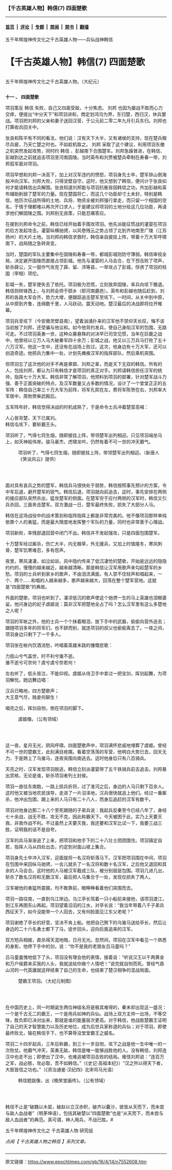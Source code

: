 ### 【千古英雄人物】韩信(7) 四面楚歌

---

#### [首页](../../../..?n7552608) &nbsp;|&nbsp; [评论](../../../../../epoch-comment?n7552608) &nbsp;|&nbsp; [专题](../../../../../epoch-special?n7552608) &nbsp;|&nbsp; [禁闻](../../../../../epoch-news?n7552608) &nbsp;|&nbsp; [禁书](../../../../../books?n7552608) &nbsp;|&nbsp; [翻墙](https://github.com/gfw-breaker/nogfw/blob/master/README.md?n7552608)


<div class="column" id="artbody" itemprop="articleBody">
 <div class="whitebg">
  <div class="column">
   <div class="arttop mbottom20">
    <div class="toptitle">
     五千年辉煌神传文化之千古英雄人物——兵仙战神韩信
    </div>
    <h1 class="title">
     【千古英雄人物】韩信(7) 四面楚歌
    </h1>
    <span class="pad5">
     <ok href="https://i.epochtimes.com/assets/uploads/2016/04/1603291843562737-600x400.jpg" target="_blank">
      <img alt="" class="aligncenter wp-post-image" src="https://i.epochtimes.com/assets/uploads/2016/04/1603291843562737-600x400.jpg"/>
     </ok>
     <div class="imgtxt caption">
      <p>
       五千年辉煌神传文化之千古英雄人物。（大纪元）
      </p>
     </div>
    </span>
   </div>
  </div>
  <!-- article content begin -->
  <p>
   <b>
    十一
   </b>
   <b>
    、
   </b>
   <b>
    四面楚歌
   </b>
  </p>
  <p>
   项羽策反
   <ok href="https://www.epochtimes.com/gb/tag/%E9%9F%A9%E4%BF%A1.html">
    韩信
   </ok>
   失败，自己又四面受敌，十分焦虑。
   <ok href="https://www.epochtimes.com/gb/tag/%E5%88%98%E9%82%A6.html">
    刘邦
   </ok>
   也因为屡战不胜而心力交瘁，便提出“中分天下”和项羽讲和，商定划鸿沟为界，东归楚，西归汉，休兵罢战。项羽把刘邦的父亲和妻子送回汉营，于公元前二零二年九月引兵东归。刘邦也打算收兵回关中。
  </p>
  <p>
   张良和陈平有不同的看法，他们说：汉有天下大半，又有诸侯的支持，现在楚兵粮尽兵疲，乃天亡楚之时也。不如趁机取之。
   <ok href="https://www.epochtimes.com/gb/tag/%E5%88%98%E9%82%A6.html">
    刘邦
   </ok>
   采取了这个建议，利用项羽东撤之机突然发起攻势，同时约
   <ok href="https://www.epochtimes.com/gb/tag/%E9%9F%A9%E4%BF%A1.html">
    韩信
   </ok>
   、彭越南下合围楚军。刘邦急躁冒进，在韩信、彭越到达之前就追击项羽至河南固陵。当时英布和刘贾被楚兵牵制在寿春一带，刘邦孤军面对项羽。
  </p>
  <p>
   项羽早想和刘邦一决高下，加上对汉军违约的愤怒，项羽身先士卒，楚军排山倒海般冲向汉军。刘邦大败，只得坚壁自守。这时，他又想到了韩信，便问计于张良如何才能请韩信出兵解围。张良知道刘邦能与项羽抗衡皆因韩信之功，外加彭越和英布辅助削弱了楚军的力量。现在楚国将亡，而这几个功臣却寸土未封，特别是韩信，他历次征战所得的土地、兵将、物资全被刘邦强行拿走，而只留一个相国的空名，于情于理都难以再次开口求人，于是建议将项羽的土地分给这几位功臣，再请求他们解固陵之围。刘邦别无良策，只能忍痛答应。
  </p>
  <p>
   在接到刘邦命令之前，韩信已经开始着手围攻项羽。他先派能征惯战的灌婴在项羽的后方发起攻击。灌婴纵横驰骋，以风卷残云之势占领了北到齐地南至广陵（江苏扬州）的大片土地。当刘邦向韩信求救时，韩信亲自披挂上阵，带着十万大军呼啸南下。战局随之急转突变。
  </p>
  <p>
   当时，楚国的军队主要集中在固陵和寿春一带，都城彭城则防守薄弱。韩信审视全局，决定避开固陵而直接占领彭城。他先与灌婴的人马会合，在下邳击败了项声，斩杀薛公，又一鼓作气攻克了薛、留、沛等县，一举攻占了彭城，俘虏了项羽的柱国（宰相）项佗。
  </p>
  <p>
   彭城一失，楚军便失去了依托。项羽极为恐慌，立刻放弃固陵，率兵向垓下撤退。韩信则转锋西上，与刘邦会师于颐乡（即河南鹿邑）。英布和彭越也随后赶到，刘邦的各路大军会齐，势力大增，便跟踪追击楚军至垓下。一时间，从关中到中原，从中原到齐鲁，连绵数千里，人马跃动，震天动地。楚汉最后的决战即将拉开帷幕。
  </p>
  <p>
   项羽兵至垓下（今安徽灵壁县南），望着汹涌扑来的汉军他不禁仰天长叹，悔不该当初放了刘邦，还受骗与他议和。如今他背约发兵，使自己身陷汉军的包围，无路可走。不过项羽英勇一世，这种众寡悬殊的对决早已司空见惯，当年在巨鹿之战中，他曾经以三万人马大破秦军四十余万；彭城之战，他又以三万兵马打败了五十六万汉军。他这一生中，还没有在战场上败过。这次，他身边有十万大军，还可以创造奇迹。他把兵力集中一处，计划先瘫痪汉军的指挥部队，然后乘机突围。
  </p>
  <p>
   但项羽忘了这次他的对手不再是章邯、刘邦之辈，而是天下无双的韩信。所有的人，包括刘邦，都认为只有韩信才是项羽的真正对手。刘邦请韩信担任汉军的统帅，指挥七十万大军。韩信非常了解项羽，他预料到项羽的部署，针对楚军战斗力强、善于正面突破的特点，及汉军数量又占多数的情况，设计了一个堂堂正正的五军阵：韩信自己率三十万大军为前阵，将军孔熙在左，费将军陈贺在右，刘邦率大军居中，周勃贺柴武殿后。
  </p>
  <p>
   五军阵布好，韩信觉得决战的时机成熟了，于是命令士兵冲着楚营高喊：
  </p>
  <p>
   人心皆背楚，天下已属刘。
   <br/>
   韩信屯垓下，要斩霸王头。
  </p>
  <p>
   项羽听了，气得七窍生烟，随即披挂上阵，带领楚军出列相迎。只见项羽端坐马上，如天神般伟岸。骏马豪杰，虎啸龙吟，仍然有着不可一世的冲天霸气。
  </p>
  <figure aria-describedby="caption-attachment-7561042" class="wp-caption aligncenter" id="attachment_7561042" style="width: 450px">
   <ok href="https://i.epochtimes.com/assets/uploads/2016/04/1604160131302669.jpg" target="_blank">
    <img alt="" class="wp-image-7561042 size-medium" src="https://i.epochtimes.com/assets/uploads/2016/04/1604160131302669-450x253.jpg"/>
   </ok>
   <br/><figcaption class="wp-caption-text" id="caption-attachment-7561042">
    项羽听了，气得七窍生烟，随即披挂上阵，带领楚军出列相迎。（新唐人《笑谈风云》提供）
   </figcaption><br/>
  </figure><br/>
  <p>
  </p>
  <p>
   面对具有哀兵之势的楚军，韩信兵马很快处于弱势，韩信按照事先预计的方案，令中军后退，避开楚军的锐气。韩信后退，项羽就向前追击，这时，事先安排在两侧的接应部队突然杀出，猛攻楚军的侧面。在楚军穷于应付两侧的汉军时，韩信又引兵杀回，三面夹击楚军。双方激战一日，楚军最终失败，损失了大部分人马。
  </p>
  <p>
   韩信在这场战役中的战术策划和临阵指挥上都是非常完美的。他不像项羽那样单纯依靠个人的勇猛，而是最大限度地发挥整个军队的力量，同时也非常善于心理战。
  </p>
  <p>
   项羽新败，率残部退回营中闭门不出。韩信并不发起强攻，只是四面包围楚军。
  </p>
  <p>
   十万楚军经过厮杀，伤亡大半，内无粮草，外无援兵，又加上时值隆冬，寒风刺骨，楚军饥寒难忍，多有怨声。
  </p>
  <p>
   夜里，寒风凄凄，如泣如诉。风中隐约传来了低沉凄怆的楚歌，开始是远远的隐隐约约的，慢慢的越来越近，越来越清晰。那是韩信让汉军用歌声来勾起楚军的乡愁。项羽的士兵听到家乡的歌声，不由泪流满面，有人禁不住轻声和唱起来，一个、两个……和唱的人越来越多，歌声越来越大，回荡在整个楚军营地。这就是“四面楚歌”的典故。
  </p>
  <p>
   外面的楚歌，项羽也听到了。凄凉低沉的歌声使这个驰骋一生的马上英雄也泪眼婆娑。他问身边的妃子虞姬说：莫非汉军把楚地全占了吗？怎么汉军里有这么多楚地之人呢？
  </p>
  <p>
   项羽的军帐之外，他的士兵一个个抹着眼泪，放下手中的武器，偷偷向营外逃去；跟随项羽多年的将军们，也不辞而别，就连项羽的叔父也偷偷离去了。一夜之间，项羽身边只剩下了一千多人。
  </p>
  <p>
   项羽坐在帐内饮酒消愁，吟唱着英雄末路的慷慨悲歌：
  </p>
  <p>
   力拔山兮气盖世，时不利兮骓不逝。
   <br/>
   骓不逝兮可奈何？虞兮虞兮奈若何！
  </p>
  <p>
   左右听了，低头皆泣，不能仰视。虞姬从侍卫手中拿过一把宝剑，挥剑起舞，为项羽解忧。她边舞边唱：
  </p>
  <p>
   汉兵已略地，四方楚歌声；
   <br/>
   大王意气尽，贱妾何聊生！
  </p>
  <p>
   唱完之后，挥剑自刎，倒在项羽的脚下。
  </p>
  <figure aria-describedby="caption-attachment-7559331" class="wp-caption aligncenter" id="attachment_7559331" style="width: 300px">
   <ok href="https://i.epochtimes.com/assets/uploads/2016/04/1604151215442669.jpg" target="_blank">
    <img alt="" class="wp-image-7559331 size-small" src="https://i.epochtimes.com/assets/uploads/2016/04/1604151215442669-300x457.jpg"/>
   </ok>
   <br/><figcaption class="wp-caption-text" id="caption-attachment-7559331">
    虞姬像。（公有领域）
   </figcaption><br/>
  </figure><br/>
  <p>
   这一夜，星月无光，阴风呼啸。四面楚歌声中，项羽满怀悲戚地埋葬了虞姬。曾经不可一世的楚霸王，此刻满目疮痍。看着空荡荡的军营，他明白大势已去，回天无力，于是跨上了乌骓马，连夜突围向南逃去。这时他身后只有八百骑兵。
  </p>
  <p>
   天亮之时，汉军发现项羽脱逃，韩信立刻派灌婴带了五千铁骑兵前去追击。刘邦悬出赏格，无论是谁，斩杀项羽者列土封侯。
  </p>
  <p>
   项羽一直往东南跑，一路上损兵折将，过了淮河之后，身边的人马只剩下百余人。这时他又被当地农民误导，走进了一片沼泽地，汉兵很快就追上他们。经过一番厮杀，他冲出包围，跟上来的人马只有二十八人，而身后追赶的汉军有数千。
  </p>
  <p>
   项羽对他身边那二十八个至死跟随的子弟兵说：我起兵反秦至今已经八年了，身经七十余战，战无不胜，攻无不克，因此称霸天下。今天被困于此，实乃上天要灭我，非我作战不利。不过虽然上天要灭我，我还要和汉军比试一下，我要三战三胜，证明我的话不是自夸。
  </p>
  <p>
   汉军的兵马渐渐追了上来，把项羽和他手下的二十八壮士团团围住。项羽镇定自若，指挥人马从四处出击，约定到对面山坡上集合。
  </p>
  <p>
   项羽身先士卒冲入汉军，迎面就将一名汉将斩落马下。汉军把项羽围在中间，项羽在包围中来回纵马驰骋，一会儿就杀了一名汉将和数十名汉军，之后他又退回和其余的人马会合。这时他的人马被汉军截成三队，被分别层层包围。项羽几进几出，斩杀了数名汉将和无数汉军，最后把人马集合于一处，发现仅损失了两人。
  </p>
  <p>
   汉军被他的勇猛所震摄，均不敢靠前，眼睁睁看着他们突围而去。
  </p>
  <p>
   项羽一路往南，一直到乌江岸边。乌江亭长驾着一只小船前来接他，请项羽渡江，到江东再图东山再起。项羽望着滔滔的江水，对亭长说：“我当年带着八千子弟兵西征天下，如今没能带一个人回去，又有何脸面见江东父老呢？”
  </p>
  <p>
   项羽谢绝了亭长的好意，坚决不肯上船。他把自己胯下的乌骓马送给亭长，然后让身边的二十六名勇士都下了马，徒步回头，迎向后面追来的汉军。
  </p>
  <p>
   双方短兵相接，直杀得天混地暗，日月无光。忽然间，项羽在汉军中看见一个熟悉的身影，他停下手中的剑，说：“你不是我的老朋友吕马童吗？”
  </p>
  <p>
   吕马童羞愧地低下了头，项羽没有理会他的表情，接着说：“听说汉王以千两黄金和万户侯爵来买我的人头，我就送给你做个人情吧！”说完就自刎而死。曾经气吞山河的一代英雄就这样结束了自己的生命，也结束了楚汉相争的混战局面。
  </p>
  <figure aria-describedby="caption-attachment-7559336" class="wp-caption aligncenter" id="attachment_7559336" style="width: 450px">
   <ok href="https://i.epochtimes.com/assets/uploads/2016/04/1604151245202669.jpg" target="_blank">
    <img alt="" class="wp-image-7559336 size-medium" src="https://i.epochtimes.com/assets/uploads/2016/04/1604151245202669-450x450.jpg"/>
   </ok>
   <br/><figcaption class="wp-caption-text" id="caption-attachment-7559336">
    楚霸王项羽。（大纪元制图）
   </figcaption><br/>
  </figure><br/>
  <p>
   在中国历史上，同一时期诞生两位神级名将是极其难得的，秦末却出现这一盛况：一个是千古无二的霸王，一个是用兵如神的兵仙。战场上双方主帅一出场，不等交锋，胜负即已决对出来，那就是谁的能量层次更高。对于韩信，他战胜楚霸王证明了自己的天才智慧能力以及历史地位，成为后世兵家称道的兵仙；对于项羽，即使最终败北，输在韩信手下，也不算辱没堂堂霸王之威名。
  </p>
  <p>
   项羽二十四岁起兵，三年后称霸，到三十一岁自刎，垓下之战是他一生中唯一的一次败仗。他霸气冲天，英勇无敌，韩信是唯一能够战胜他的人。没有韩信，刘邦连汉中也走不出；即使出了汉中，也难逃被项羽击败的结局。难怪刘邦说：“连百万之军，战必胜，攻必取，吾不如韩信。”（《史记‧高祖本纪》）“汉之所以得天下者，大抵皆信之功也。”（《资治通鉴‧汉纪四》北宋司马光语）
  </p>
  <figure aria-describedby="caption-attachment-7559330" class="wp-caption aligncenter" id="attachment_7559330" style="width: 300px">
   <ok href="https://i.epochtimes.com/assets/uploads/2016/04/1604151215592669.jpg" target="_blank">
    <img alt="" class="wp-image-7559330 size-small" src="https://i.epochtimes.com/assets/uploads/2016/04/1604151215592669-300x423.jpg"/>
   </ok>
   <br/><figcaption class="wp-caption-text" id="caption-attachment-7559330">
    韩信题跋像，出《晚笑堂画传》。（公有领域）
   </figcaption><br/>
  </figure><br/>
  <p>
   韩信不止是“破魏以木罂，破赵以立汉赤帜，破齐以囊沙，彼皆从天而下，而未尝与敌人血战者”（明茅坤语），包括其破楚以“四面楚歌”也是“从天而下，而未尝与敌人血战者”的典范。真可谓，神人用兵，不战已胜。#
  </p>
  <p>
   五千年辉煌神传文化之
   <ok href="https://www.epochtimes.com/gb/tag/%e5%8d%83%e5%8f%a4%e8%8b%b1%e9%9b%84%e4%ba%ba%e7%89%a9.html">
    千古英雄人物
   </ok>
   研究组
  </p>
  <p>
   <em>
    点阅【
    <ok href="https://www.epochtimes.com/gb/tag/千古英雄人物之韩信.html" rel="noopener noreferrer" target="_blank">
     千古英雄人物之韩信
    </ok>
    】系列文章。
   </em>
  </p>
  <!-- article content end -->
 </div>
</div>


---

原文链接：https://www.epochtimes.com/gb/16/4/14/n7552608.htm